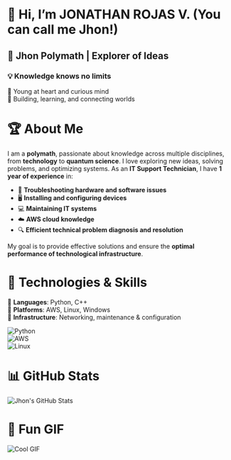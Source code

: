 # 👋 Hi, I’m JONATHAN ROJAS V. (You can call me Jhon!)  
## 🌟 Jhon Polymath | Explorer of Ideas  
### 💡 Knowledge knows no limits  
📍 Young at heart and curious mind  
🚀 Building, learning, and connecting worlds  

# 🏆 About Me  
I am a **polymath**, passionate about knowledge across multiple disciplines, from **technology** to **quantum science**. I love exploring new ideas, solving problems, and optimizing systems. As an **IT Support Technician**, I have **1 year of experience** in:  

- 🔧 **Troubleshooting hardware and software issues**  
- 🖥️ **Installing and configuring devices**  
- 💻 **Maintaining IT systems**  
- ☁️ **AWS cloud knowledge**  
- 🔍 **Efficient technical problem diagnosis and resolution**  

My goal is to provide effective solutions and ensure the **optimal performance of technological infrastructure**.  

# 🚀 Technologies & Skills  
🔹 **Languages**: Python, C++  
🔹 **Platforms**: AWS, Linux, Windows  
🔹 **Infrastructure**: Networking, maintenance & configuration  

![Python](https://img.shields.io/badge/Python-3776AB?style=for-the-badge&logo=python&logoColor=white)  
![AWS](https://img.shields.io/badge/AWS-FF9900?style=for-the-badge&logo=amazonaws&logoColor=white)  
![Linux](https://img.shields.io/badge/Linux-FCC624?style=for-the-badge&logo=linux&logoColor=black)  

# 📊 GitHub Stats  

![Jhon's GitHub Stats](https://github-readme-stats.vercel.app/api?username=JONATHAN-ROJAS1V&show_icons=true&theme=dark)

# 🎉 Fun GIF  
![Cool GIF](https://github.com/JONATHAN-ROJAS1V/presentation/blob/main/Copia%20de%20Blue%20Bold%20Technology%20LinkedIn%20Article%20Cover%20Image%20(Video).gif?raw=true)



<!---
JONATHAN-ROJAS1V/JONATHAN-ROJAS1V is a ✨ special ✨ repository because its `README.md` (this file) appears on your GitHub profile.
You can click the Preview link to take a look at your changes.
--->
